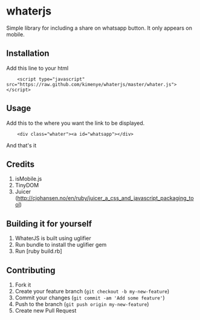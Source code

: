whaterjs
========

Simple library for including a share on whatsapp button. It only appears on mobile.

## Installation

Add this line to your html

```
	<script type="javascript" src="https://raw.github.com/kimenye/whaterjs/master/whater.js"></script>
```
## Usage

Add this to the where you want the link to be displayed. 

```
	<div class="whater"><a id="whatsapp"></div>
```

And that's it

## Credits

1. isMobile.js 
2. TinyDOM
3. Juicer (http://cjohansen.no/en/ruby/juicer_a_css_and_javascript_packaging_tool)


## Building it for yourself

1. WhaterJS is built using uglifier
2. Run bundle to install the uglifier gem
3. Run [ruby build.rb]

## Contributing

1. Fork it
2. Create your feature branch (`git checkout -b my-new-feature`)
3. Commit your changes (`git commit -am 'Add some feature'`)
4. Push to the branch (`git push origin my-new-feature`)
5. Create new Pull Request